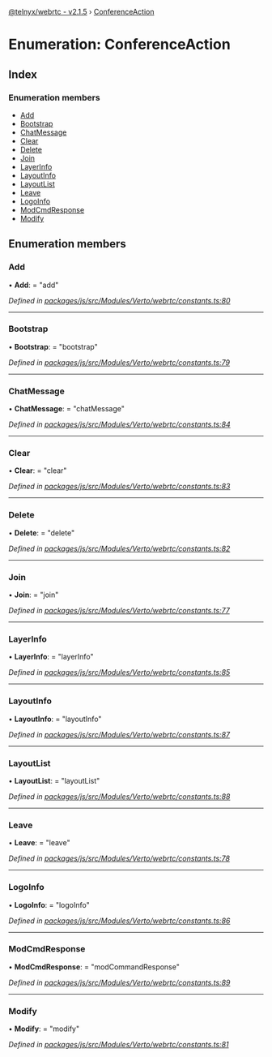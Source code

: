 [@telnyx/webrtc - v2.1.5](../README.md) › [ConferenceAction](conferenceaction.md)

# Enumeration: ConferenceAction

## Index

### Enumeration members

* [Add](conferenceaction.md#add)
* [Bootstrap](conferenceaction.md#bootstrap)
* [ChatMessage](conferenceaction.md#chatmessage)
* [Clear](conferenceaction.md#clear)
* [Delete](conferenceaction.md#delete)
* [Join](conferenceaction.md#join)
* [LayerInfo](conferenceaction.md#layerinfo)
* [LayoutInfo](conferenceaction.md#layoutinfo)
* [LayoutList](conferenceaction.md#layoutlist)
* [Leave](conferenceaction.md#leave)
* [LogoInfo](conferenceaction.md#logoinfo)
* [ModCmdResponse](conferenceaction.md#modcmdresponse)
* [Modify](conferenceaction.md#modify)

## Enumeration members

###  Add

• **Add**: = "add"

*Defined in [packages/js/src/Modules/Verto/webrtc/constants.ts:80](https://github.com/team-telnyx/webrtc/blob/4f15142/packages/js/src/Modules/Verto/webrtc/constants.ts#L80)*

___

###  Bootstrap

• **Bootstrap**: = "bootstrap"

*Defined in [packages/js/src/Modules/Verto/webrtc/constants.ts:79](https://github.com/team-telnyx/webrtc/blob/4f15142/packages/js/src/Modules/Verto/webrtc/constants.ts#L79)*

___

###  ChatMessage

• **ChatMessage**: = "chatMessage"

*Defined in [packages/js/src/Modules/Verto/webrtc/constants.ts:84](https://github.com/team-telnyx/webrtc/blob/4f15142/packages/js/src/Modules/Verto/webrtc/constants.ts#L84)*

___

###  Clear

• **Clear**: = "clear"

*Defined in [packages/js/src/Modules/Verto/webrtc/constants.ts:83](https://github.com/team-telnyx/webrtc/blob/4f15142/packages/js/src/Modules/Verto/webrtc/constants.ts#L83)*

___

###  Delete

• **Delete**: = "delete"

*Defined in [packages/js/src/Modules/Verto/webrtc/constants.ts:82](https://github.com/team-telnyx/webrtc/blob/4f15142/packages/js/src/Modules/Verto/webrtc/constants.ts#L82)*

___

###  Join

• **Join**: = "join"

*Defined in [packages/js/src/Modules/Verto/webrtc/constants.ts:77](https://github.com/team-telnyx/webrtc/blob/4f15142/packages/js/src/Modules/Verto/webrtc/constants.ts#L77)*

___

###  LayerInfo

• **LayerInfo**: = "layerInfo"

*Defined in [packages/js/src/Modules/Verto/webrtc/constants.ts:85](https://github.com/team-telnyx/webrtc/blob/4f15142/packages/js/src/Modules/Verto/webrtc/constants.ts#L85)*

___

###  LayoutInfo

• **LayoutInfo**: = "layoutInfo"

*Defined in [packages/js/src/Modules/Verto/webrtc/constants.ts:87](https://github.com/team-telnyx/webrtc/blob/4f15142/packages/js/src/Modules/Verto/webrtc/constants.ts#L87)*

___

###  LayoutList

• **LayoutList**: = "layoutList"

*Defined in [packages/js/src/Modules/Verto/webrtc/constants.ts:88](https://github.com/team-telnyx/webrtc/blob/4f15142/packages/js/src/Modules/Verto/webrtc/constants.ts#L88)*

___

###  Leave

• **Leave**: = "leave"

*Defined in [packages/js/src/Modules/Verto/webrtc/constants.ts:78](https://github.com/team-telnyx/webrtc/blob/4f15142/packages/js/src/Modules/Verto/webrtc/constants.ts#L78)*

___

###  LogoInfo

• **LogoInfo**: = "logoInfo"

*Defined in [packages/js/src/Modules/Verto/webrtc/constants.ts:86](https://github.com/team-telnyx/webrtc/blob/4f15142/packages/js/src/Modules/Verto/webrtc/constants.ts#L86)*

___

###  ModCmdResponse

• **ModCmdResponse**: = "modCommandResponse"

*Defined in [packages/js/src/Modules/Verto/webrtc/constants.ts:89](https://github.com/team-telnyx/webrtc/blob/4f15142/packages/js/src/Modules/Verto/webrtc/constants.ts#L89)*

___

###  Modify

• **Modify**: = "modify"

*Defined in [packages/js/src/Modules/Verto/webrtc/constants.ts:81](https://github.com/team-telnyx/webrtc/blob/4f15142/packages/js/src/Modules/Verto/webrtc/constants.ts#L81)*
